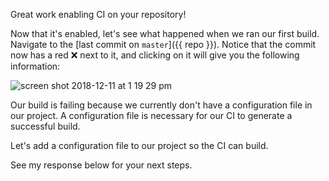 Great work enabling CI on your repository!

Now that it's enabled, let's see what happened when we ran our first build. Navigate to the [last commit on `master`]({{ repo }}). Notice that the commit now has a red ❌ next to it, and clicking on it will give you the following information:

![screen shot 2018-12-11 at 1 19 29 pm](https://user-images.githubusercontent.com/6351798/49828079-35fc4d00-fd48-11e8-8591-68ee840d23cd.png)

Our build is failing because we currently don't have a configuration file in our project. A configuration file is necessary for our CI to generate a successful build.

Let's add a configuration file to our project so the CI can build.

See my response below for your next steps.
